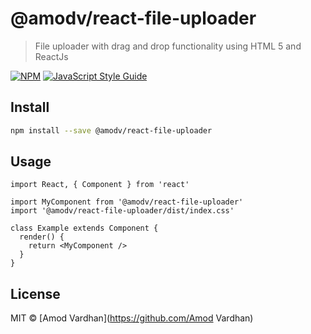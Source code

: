# @amodv/react-file-uploader

> File uploader with drag and drop functionality using HTML 5 and ReactJs

[![NPM](https://img.shields.io/npm/v/@amodv/react-file-uploader.svg)](https://www.npmjs.com/package/@amodv/react-file-uploader) [![JavaScript Style Guide](https://img.shields.io/badge/code_style-standard-brightgreen.svg)](https://standardjs.com)

## Install

```bash
npm install --save @amodv/react-file-uploader
```

## Usage

```tsx
import React, { Component } from 'react'

import MyComponent from '@amodv/react-file-uploader'
import '@amodv/react-file-uploader/dist/index.css'

class Example extends Component {
  render() {
    return <MyComponent />
  }
}
```

## License

MIT © [Amod Vardhan](https://github.com/Amod Vardhan)
